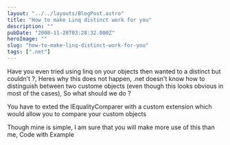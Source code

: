 ```yaml
---
layout: "../../layouts/BlogPost.astro"
title: "How to make Linq distinct work for you"
description: ""
pubDate: "2008-11-28T03:28:32.000Z"
heroImage: ""
slug: "how-to-make-linq-distinct-work-for-you"
tags: [".net"]
---
```


Have you even tried using linq on your objects then wanted to a distinct but couldn't ?, Heres why this does not happen, .net doesn't know how to distinguish between two custome objects (even though this looks obvious in most of the cases), So what should we do ?

You have to exted the IEqualityComparer with a custom extension which would allow you to compare your custom objects

Though mine is simple, I am sure that you will make more use of this than me, Code with Example
<script src="https://gist.github.com/nareshjois/7895733.js"></script>
